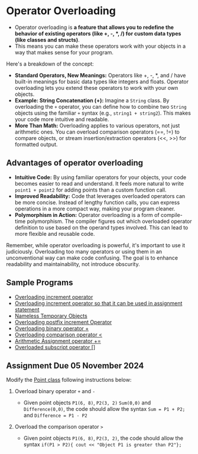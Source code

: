 # Operator Overloading 

- Operator overloading is **a feature that allows you to redefine the behavior of existing operators (like +, -, *, /) for custom data types (like classes and structs)**.
- This means you can make these operators work with your objects in a way that makes sense for your program.

Here's a breakdown of the concept:

* **Standard Operators, New Meanings:** Operators like +, -, *, and / have built-in meanings for basic data types like integers and floats. Operator overloading lets you extend these operators to work with your own objects.
* **Example: String Concatenation (+):** Imagine a `String` class. By overloading the `+` operator, you can define how to combine two `String` objects using the familiar `+` syntax (e.g., `string1 + string2`). This makes your code more intuitive and readable.
* **More Than Math:** Overloading applies to various operators, not just arithmetic ones. You can overload comparison operators (==, !=) to compare objects, or stream insertion/extraction operators (<<, >>) for formatted output.

## Advantages of operator overloading

* **Intuitive Code:** By using familiar operators for your objects, your code becomes easier to read and understand. It feels more natural to write `point1 + point2` for adding points than a custom function call.
* **Improved Readability:** Code that leverages overloaded operators can be more concise. Instead of lengthy function calls, you can express operations in a more compact way, making your program cleaner.
* **Polymorphism in Action:** Operator overloading is a form of compile-time polymorphism. The compiler figures out which overloaded operator definition to use based on the operand types involved. This can lead to more flexible and reusable code.

Remember, while operator overloading is powerful, it's important to use it judiciously. Overloading too many operators or using them in an unconventional way can make code confusing. The goal is to enhance readability and maintainability, not introduce obscurity.

## Sample Programs

- [Overloading increment operator](../source/cpp/OperatorOverloading1.cpp)
- [Overloading increment operator so that it can be used in assignment statement](../source/cpp/OperatorOverloading2.cpp)
- [Nameless Temporary Objects](../source/cpp/OperatorOverloading3.cpp)
- [Overloading postfix increment Operator](../source/cpp/OperatorOverloading4.cpp)
- [Overloading binary operator +](../source/cpp/OperatorOverloadingbinary.cpp)
- [Overloading comparison operator < ](../source/cpp/ComparingDistances.cpp)
- [Arithmetic Assignment operator +=](../source/cpp/OverloadedAA.cpp)
- [Overloaded subscript operator []](../source/cpp/arrover3.cpp)

## Assignment Due 05 November 2024

Modify the [Point class](../source/cpp/Point.cpp) following instructions below:

1. Overload binary operator `+` and `-` 

   - Given point objects `P1(6, 8)`, `P2(3, 2)` `Sum(0,0)` and `Difference(0,0)`, the code should allow the syntax `Sum = P1 + P2;` and `Difference = P1 - P2`

2. Overload the comparison operator `>`

   - Given point objects `P1(6, 8)`, `P2(3, 2)`, the code should allow the syntax `if(P1 > P2){ cout << "Object P1 is greater than P2"};`
